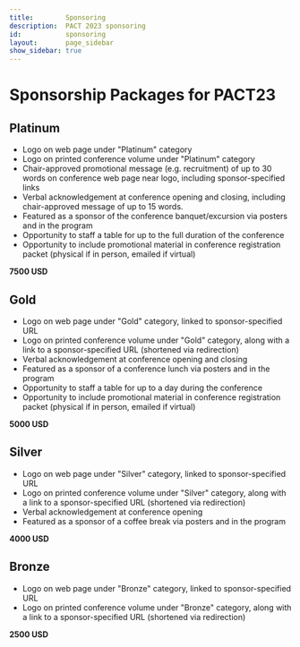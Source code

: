 ```yaml
---
title:        Sponsoring
description:  PACT 2023 sponsoring
id:           sponsoring
layout:       page_sidebar
show_sidebar: true
---
```


# Sponsorship Packages for PACT23

## Platinum

- Logo on web page under "Platinum" category
- Logo on printed conference volume under "Platinum" category
- Chair-approved promotional message (e.g. recruitment) of up to 30 words
  on conference web page near logo, including sponsor-specified links
- Verbal acknowledgement at conference opening and closing, including
  chair-approved message of up to 15 words.
- Featured as a sponsor of the conference banquet/excursion via posters and
  in the program
- Opportunity to staff a table for up to the full duration of the conference
- Opportunity to include promotional material in conference registration packet
  (physical if in person, emailed if virtual)

**7500 USD**

## Gold

- Logo on web page under "Gold" category, linked to sponsor-specified URL
- Logo on printed conference volume under "Gold" category,
  along with a link to a sponsor-specified URL (shortened via redirection)
- Verbal acknowledgement at conference opening and closing
- Featured as a sponsor of a conference lunch via posters and
  in the program
- Opportunity to staff a table for up to a day during the conference
- Opportunity to include promotional material in conference registration packet
  (physical if in person, emailed if virtual)

**5000 USD**

## Silver

- Logo on web page under "Silver" category, linked to sponsor-specified URL
- Logo on printed conference volume under "Silver" category,
  along with a link to a sponsor-specified URL (shortened via redirection)
- Verbal acknowledgement at conference opening
- Featured as a sponsor of a coffee break via posters and
  in the program

**4000 USD**

## Bronze

- Logo on web page under "Bronze" category, linked to sponsor-specified URL
- Logo on printed conference volume under "Bronze" category,
  along with a link to a sponsor-specified URL (shortened via redirection)

**2500 USD**
